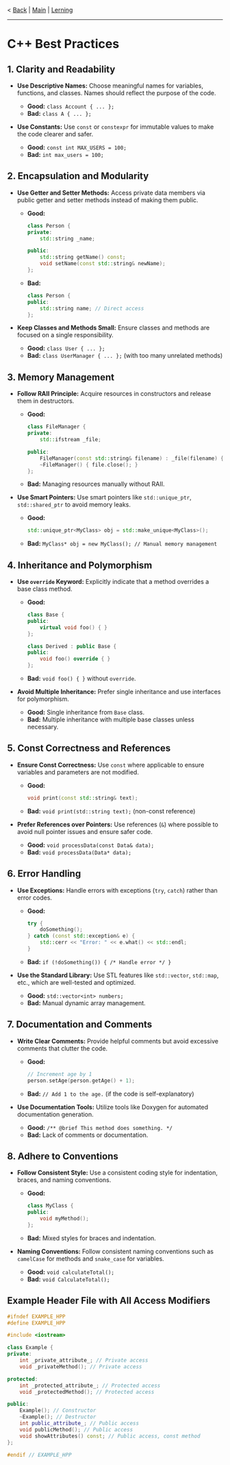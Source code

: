 < [Back](cpp_rules_picine.md) | [Main](/) | [Lerning](../Lerning/cpp00_00_lerning.md)

---

# C++ Best Practices

## 1. Clarity and Readability

- **Use Descriptive Names:** Choose meaningful names for variables, functions, and classes. Names should reflect the purpose of the code.
  - **Good:** `class Account { ... };`
  - **Bad:** `class A { ... };`

- **Use Constants:** Use `const` or `constexpr` for immutable values to make the code clearer and safer.
  - **Good:** `const int MAX_USERS = 100;`
  - **Bad:** `int max_users = 100;`

## 2. Encapsulation and Modularity

- **Use Getter and Setter Methods:** Access private data members via public getter and setter methods instead of making them public.
  - **Good:** 
    ```cpp
    class Person {
    private:
        std::string _name;

    public:
        std::string getName() const;
        void setName(const std::string& newName);
    };
    ```
  - **Bad:** 
    ```cpp
    class Person {
    public:
        std::string name; // Direct access
    };
    ```

- **Keep Classes and Methods Small:** Ensure classes and methods are focused on a single responsibility.
  - **Good:** `class User { ... };`
  - **Bad:** `class UserManager { ... };` (with too many unrelated methods)

## 3. Memory Management

- **Follow RAII Principle:** Acquire resources in constructors and release them in destructors.
  - **Good:** 
    ```cpp
    class FileManager {
    private:
        std::ifstream _file;

    public:
        FileManager(const std::string& filename) : _file(filename) {}
        ~FileManager() { file.close(); }
    };
    ```
  - **Bad:** Managing resources manually without RAII.

- **Use Smart Pointers:** Use smart pointers like `std::unique_ptr`, `std::shared_ptr` to avoid memory leaks.
  - **Good:** 
    ```cpp
    std::unique_ptr<MyClass> obj = std::make_unique<MyClass>();
    ```
  - **Bad:** `MyClass* obj = new MyClass(); // Manual memory management`
  
## 4. Inheritance and Polymorphism

- **Use `override` Keyword:** Explicitly indicate that a method overrides a base class method.
  - **Good:** 
    ```cpp
    class Base {
    public:
        virtual void foo() { }
    };

    class Derived : public Base {
    public:
        void foo() override { }
    };
    ```
  - **Bad:** `void foo() { }` without `override`.

- **Avoid Multiple Inheritance:** Prefer single inheritance and use interfaces for polymorphism.
  - **Good:** Single inheritance from `Base` class.
  - **Bad:** Multiple inheritance with multiple base classes unless necessary.

## 5. Const Correctness and References

- **Ensure Const Correctness:** Use `const` where applicable to ensure variables and parameters are not modified.
  - **Good:** 
    ```cpp
    void print(const std::string& text);
    ```
  - **Bad:** `void print(std::string text);` (non-const reference)

- **Prefer References over Pointers:** Use references (`&`) where possible to avoid null pointer issues and ensure safer code.
  - **Good:** `void processData(const Data& data);`
  - **Bad:** `void processData(Data* data);`

## 6. Error Handling

- **Use Exceptions:** Handle errors with exceptions (`try`, `catch`) rather than error codes.
  - **Good:** 
    ```cpp
    try {
        doSomething();
    } catch (const std::exception& e) {
        std::cerr << "Error: " << e.what() << std::endl;
    }
    ```
  - **Bad:** `if (!doSomething()) { /* Handle error */ }`

- **Use the Standard Library:** Use STL features like `std::vector`, `std::map`, etc., which are well-tested and optimized.
  - **Good:** `std::vector<int> numbers;`
  - **Bad:** Manual dynamic array management.

## 7. Documentation and Comments

- **Write Clear Comments:** Provide helpful comments but avoid excessive comments that clutter the code.
  - **Good:** 
    ```cpp
    // Increment age by 1
    person.setAge(person.getAge() + 1);
    ```
  - **Bad:** `// Add 1 to the age.` (if the code is self-explanatory)

- **Use Documentation Tools:** Utilize tools like Doxygen for automated documentation generation.
  - **Good:** `/** @brief This method does something. */`
  - **Bad:** Lack of comments or documentation.

## 8. Adhere to Conventions

- **Follow Consistent Style:** Use a consistent coding style for indentation, braces, and naming conventions.
  - **Good:** 
    ```cpp
    class MyClass {
    public:
        void myMethod();
    };
    ```
  - **Bad:** Mixed styles for braces and indentation.

- **Naming Conventions:** Follow consistent naming conventions such as `camelCase` for methods and `snake_case` for variables.
  - **Good:** `void calculateTotal();`
  - **Bad:** `void CalculateTotal();`

## Example Header File with All Access Modifiers

```cpp
#ifndef EXAMPLE_HPP
#define EXAMPLE_HPP

#include <iostream>

class Example {
private:
    int _private_attribute_; // Private access
    void _privateMethod(); // Private access

protected:
    int _protected_attribute_; // Protected access
    void _protectedMethod(); // Protected access

public:
    Example(); // Constructor
    ~Example(); // Destructor
    int public_attribute_; // Public access
    void publicMethod(); // Public access
    void showAttributes() const; // Public access, const method
};

#endif // EXAMPLE_HPP
```
